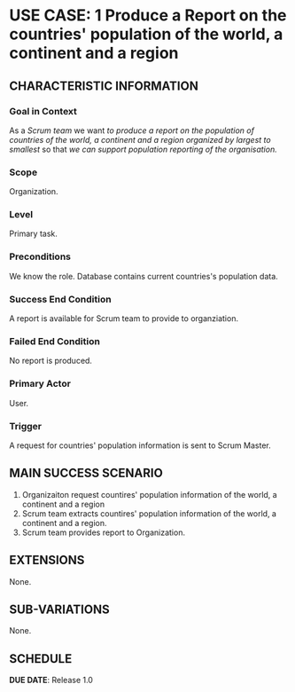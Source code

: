 # USE CASE: 1 Produce a Report on the countries' population of the world, a continent and a region

## CHARACTERISTIC INFORMATION

### Goal in Context

As a *Scrum team* we want *to produce a report on the population of countries of the world, a continent and a region organized by largest to smallest* so that *we can support population reporting of the organisation.*

### Scope

Organization.

### Level

Primary task.

### Preconditions

We know the role.  Database contains current countries's population data.

### Success End Condition

A report is available for Scrum team to provide to organziation.

### Failed End Condition

No report is produced.

### Primary Actor

User.

### Trigger

A request for countries' population information is sent to Scrum Master.

## MAIN SUCCESS SCENARIO

1. Organizaiton request countires' population information of the world, a continent and a region
2. Scrum team extracts countires' population information of the world, a continent and a region.
3. Scrum team provides report to Organization.

## EXTENSIONS

None.

## SUB-VARIATIONS

None.

## SCHEDULE

**DUE DATE**: Release 1.0
